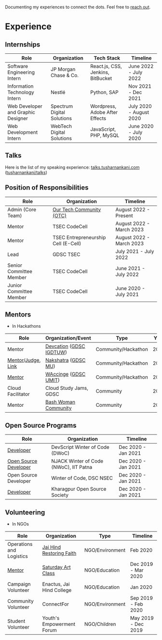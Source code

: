 Documenting my experiences to connect the dots. Feel free to [reach out](http://about.tusharnankani.com/).

# Experience

## Internships

| Role | Organization | Tech Stack | Timeline |
|---|---|---|---|
| Software Engineering Intern | JP Morgan Chase & Co. | React.js, CSS, Jenkins, BitBucket | June 2022 - July 2022 |
| Information Technology Intern | Nestlé | Python, SAP | Nov 2021 - Dec 2021 |
| Web Developer and Graphic Designer | Spectrum Digital Solutions | Wordpress, Adobe After Effects | July 2020 - August 2020 |
| Web Development Intern | WebTech Digital Solutions | JavaScript, PHP, MySQL | June 2020 - July 2020 |

## Talks

Here is the list of my speaking experience: [talks.tusharnankani.com](https://talks.tusharnankani.com) ([tusharnankani/talks](https://github.com/tusharnankani/talks))

## Position of Responsibilities

| Role | Organization | Timeline |
|---|---|---|
| Admin (Core Team) | [Our Tech Community (OTC)](https://ourtech.community/) | August 2022 - Present | 
| Mentor | TSEC CodeCell | August 2022 - March 2023 | 
| Mentor | TSEC Entrepreneurship Cell (E-Cell) | August 2022 - March 2023 |
| Lead | GDSC TSEC | July 2021 - July 2022 | 
| Senior Committee Member | TSEC CodeCell | June 2021 - July 2022 | 
| Junior Committee Member | TSEC CodeCell | June 2020 - July 2021 | 

## Mentors 

- In Hackathons

| Role | Organization/Event | Type | Year | Misc. |
|---|---|---|---|---|
| Mentor | [Devcation](https://devcation.live) ([GDSC IGDTUW](https://gdsc.community.dev/indira-gandhi-delhi-technical-university-for-women-delhi)) | Community/Hackathon | 2022 | [YouTube Link](https://youtu.be/rh5CgOasLOs)
| [Mentor](https://nakshatra.devfolio.co/#judges)/[Judge](https://www.linkedin.com/posts/gdscmu_nakshatra-google-mugdsc-activity-6898340415729229824-M5p5), [Link](https://nakshatra.devfolio.co/speakers-judges) | [Nakshatra](https://nakshatra.vercel.app/) ([GDSC MU](https://gdsc.community.dev/medi-caps-university-indore/)) | Community/Hackathon | 2022 | [YouTube Link](https://youtu.be/rh5CgOasLOs)
| [Mentor](https://www.linkedin.com/feed/update/urn:li:activity:6893598968316530688/) | [WAccinge](https://waccinge.netlify.app/) ([GDSC UMIT](https://gdsc.community.dev/usha-mittal-institute-of-technology-mumbai/)) | Community/Hackathon | 2022 | |
| Cloud Facilitator | Cloud Study Jams, GDSC | Community | 2022 | |
| Mentor | [Bash Woman Community](https://github.com/Bash-Woman-Community) | Community | 2021 | |

## Open Source Programs

| Role | Organization | Timeline |
|---|---|---|
| [Developer](https://drive.google.com/file/d/1ny2NpG1KlXnGqtTyeBJ5ZZXL1y5jFISY/view) | DevScript Winter of Code (DWoC) | Dec 2020 - Jan 2021 |
| [Open Source Developer](https://drive.google.com/file/d/1lQ3IXDC90XQl9zKHoEMjnGcwuvu2tha6/view) | NJACK Winter of Code (NWoC), IIT Patna | Dec 2020 - Jan 2021 |
| Open Source Developer | Winter of Code, DSC NSEC | Dec 2020 - Jan 2021 |
| [Developer](https://dev.to/tusharnankani/kwoc-kharagpur-winter-of-code-project-report-ic) | Kharagpur Open Source Society | Dec 2020 - Jan 2021 |

## Volunteering

- In NGOs

| Role | Organization | Type | Timeline |
|---|---|---|---|
| Operations and Logistics | [Jai Hind Restoring Faith](https://drive.google.com/file/d/1lX3QpTKzngR7qFr4xyEc57PShDiw6Ho7/view) | NGO/Environment | Feb 2020 |
| [Mentor](https://www.linkedin.com/posts/tusharnankani_saturdayartclass-volunteering-activity-6654763559576264704-9Keg) | [Saturday Art Class](https://saturdayartclass.com/) | NGO/Education | Dec 2019 - Mar 2020 |
| Campaign Volunteer | Enactus, Jai Hind College | NGO/Education | Jan 2020 |
| Community Volunteer | ConnectFor | NGO/Environment | Sep 2019 - Feb 2020 |
| Student Volunteer | Youth's Empowerment Forum | NGO/Children | May 2019 - Dec 2019 |
